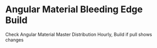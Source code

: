 # Angular Material Bleeding Edge Build
Check Angular Material Master Distribution Hourly, Build if pull shows changes
